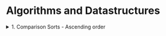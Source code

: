 # Algorithms and Datastructures
<details>
<summary>1. Comparison Sorts - Ascending order</summary>
<br>
  
Bubble Sort
Three files:-
```
C++ Program -> BubbleSort.cpp
Java Program -> BubbleSort.java
Python Program -> BubbleSort.py
```

Selection Sort
Three files:-
```
C++ Program -> SelectionSort.cpp
Java Program -> SelectionSort.java
Python Program -> SelectionSort.py
```

Insertion Sort
Three files:-
```
C++ Program -> InsertionSort.cpp
Java Program -> InsertionSort.java
Python Program -> InsertionSort.py
```
Merge Sort
Three files:-
```
C++ Program -> MergeSort.cpp
Java Program -> MergeSort.java
Python Program -> MergeSort.py
```

Quick Sort
Three files:-
```
C++ Program -> QuickSort.cpp
Java Program -> QuickSort.java
Python Program -> QuickSort.py
```

</details>
